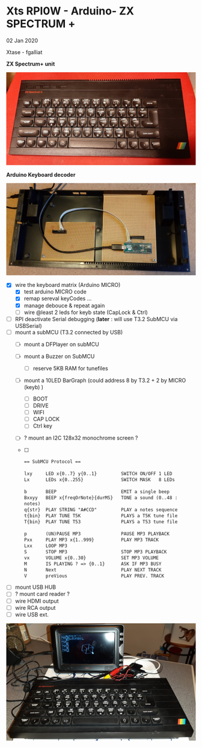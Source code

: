 # Xts RPI0W - Arduino- ZX SPECTRUM +

02 Jan 2020

Xtase - fgalliat



**ZX Spectrum+ unit**

![ZX Spectrum+ unit](zxspec.jpg)



**Arduino Keyboard decoder**

![ZX Spectrum+ unit](zxs_arduinokb.jpg)



- [x] wire the keyboard matrix (Arduino MICRO)
  - [x] test arduino MICRO code
  - [x] remap sereval keyCodes ...
  - [x] manage debouce & repeat again
  - [ ] wire @least 2 leds for keyb state (CapLock & Ctrl)
- [ ] RPI deactivate Serial debugging (**later** : will use T3.2 SubMCU via USBSerial)
- [ ] mount a subMCU (T3.2 connected by USB)
  - [ ] mount a DFPlayer on subMCU
  
  - [ ] mount a Buzzer on SubMCU
    
    - [ ] reserve 5KB RAM for tunefiles
    
  - [ ] mount a 10LED BarGraph (could address 8 by T3.2 + 2 by MICRO (keyb) )
    - [ ] BOOT
    - [ ] DRIVE
    - [ ] WIFI
    - [ ] CAP LOCK
    - [ ] Ctrl key
    
  - [ ] ? mount an I2C 128x32 monochrome screen ?
  
  - [ ] ```
    == SubMCU Protocol ==
    
    lxy		LED x{0..7} y{0..1}			SWITCH ON/OFF 1 LED
    Lx		LEDs x{0..255}				SWITCH MASK   8 LEDs
    
    b		BEEP						EMIT a single beep
    Bxxyy	BEEP x{freqOrNote}{durMS}	TONE a sound (0..48 : notes)
    q{str}	PLAY STRING "A#CCD"			PLAY a notes sequence
    t{bin}  PLAY TUNE T5K				PLAYS a T5K tune file
    T{bin}  PLAY TUNE T53				PLAYS a T53 tune file
    
    p		(UN)PAUSE MP3				PAUSE MP3 PLAYBACK
    Pxx		PLAY MP3 x{1..999}			PLAY MP3 TRACK
    Lxx		LOOP MP3
    S		STOP MP3					STOP MP3 PLAYBACK
    vx		VOLUME x{0..30}				SET MP3 VOLUME
    M		IS PLAYING ? => {0..1}		ASK IF MP3 BUSY
    N		Next						PLAY NEXT TRACK
    V		preVious					PLAY PREV. TRACK
    
    ```
  
    
- [ ] mount USB HUB
- [ ] ? mount card reader ?
- [ ] wire HDMI output
- [ ] wire RCA output
- [ ] wire USB ext.

![ZXts unit](./zxts_cube.jpg)